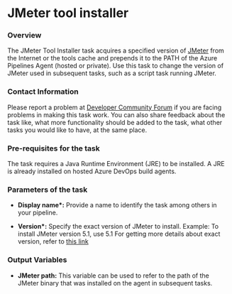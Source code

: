 # JMeter tool installer


### Overview

The JMeter Tool Installer task acquires a specified version of [JMeter](https://www.jmeter.io/) from the Internet or the tools cache and prepends it to the PATH of the Azure Pipelines Agent (hosted or private). Use this task to change the version of JMeter used in subsequent tasks, such as a script task running JMeter.


### Contact Information

Please report a problem at [Developer Community Forum](https://developercommunity.visualstudio.com/spaces/21/index.html) if you are facing problems in making this task work. You can also share feedback about the task like, what more functionality should be added to the task, what other tasks you would like to have, at the same place.


### Pre-requisites for the task

The task requires a Java Runtime Environment (JRE) to be installed. A JRE is already installed on hosted Azure DevOps build agents.

### Parameters of the task

* **Display name\*:** Provide a name to identify the task among others in your pipeline.

* **Version\*:** Specify the exact version of JMeter to install.
Example: 
    To install JMeter version 5.1, use 5.1
For getting more details about exact version, refer to [this link](https://jmeter.apache.org/download_jmeter.cgi)


### Output Variables

* **JMeter path:** This variable can be used to refer to the path of the JMeter binary that was installed on the agent in subsequent tasks.
